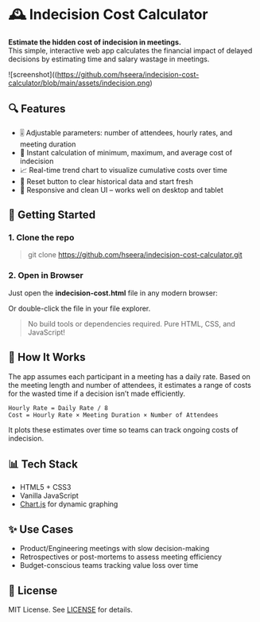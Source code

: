 # 🕰️ Indecision Cost Calculator

**Estimate the hidden cost of indecision in meetings.**  
This simple, interactive web app calculates the financial impact of delayed decisions by estimating time and salary wastage in meetings.

![screenshot]((https://github.com/hseera/indecision-cost-calculator/blob/main/assets/indecision.png) 

## 🔍 Features

- 🎚 Adjustable parameters: number of attendees, hourly rates, and meeting duration
- 💸 Instant calculation of minimum, maximum, and average cost of indecision
- 📈 Real-time trend chart to visualize cumulative costs over time
- 🧹 Reset button to clear historical data and start fresh
- 📱 Responsive and clean UI – works well on desktop and tablet

## 🚀 Getting Started

### 1. Clone the repo

> git clone https://github.com/hseera/indecision-cost-calculator.git

### 2. Open in Browser

Just open the **indecision-cost.html** file in any modern browser:

Or double-click the file in your file explorer.

> No build tools or dependencies required. Pure HTML, CSS, and JavaScript!

## 🧠 How It Works

The app assumes each participant in a meeting has a daily rate. Based on the meeting length and number of attendees, it estimates a range of costs for the wasted time if a decision isn’t made efficiently.

```
Hourly Rate = Daily Rate / 8
Cost = Hourly Rate × Meeting Duration × Number of Attendees
```

It plots these estimates over time so teams can track ongoing costs of indecision.

## 📊 Tech Stack

- HTML5 + CSS3
- Vanilla JavaScript
- [Chart.js](https://www.chartjs.org/) for dynamic graphing

## ✨ Use Cases

- Product/Engineering meetings with slow decision-making
- Retrospectives or post-mortems to assess meeting efficiency
- Budget-conscious teams tracking value loss over time

## 📄 License

MIT License. See [LICENSE](LICENSE) for details.
